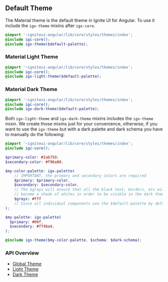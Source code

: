 ## Default Theme
The Material theme is the default theme in Ignite UI for Angular. To use it include the `igx-theme` mixins after `igx-core`.  

```scss
@import '~igniteui-angular/lib/core/styles/themes/index';
@include igc-core();
@include igx-theme($default-palette);
```

### Material Light Theme
```scss
@import '~igniteui-angular/lib/core/styles/themes/index';
@include igc-core();
@include igx-light-theme($default-palette);
```

### Material Dark Theme
```scss
@import '~igniteui-angular/lib/core/styles/themes/index';
@include igc-core();
@include igx-dark-theme($default-palette);
```

Both `igx-light-theme` and `igx-dark-theme` mixins includes the `igx-theme` mixin.
We create those mixins just for your convenience, otherwise, if you want to use the `igx-theme` but with a dark palette and dark schema you have to manually do the following:

```scss
@import '~igniteui-angular/lib/core/styles/themes/index';
@include igc-core();

$primary-color: #2ab759;
$secondary-color: #f96a88;

$my-color-palette: igx-palette(
    // IMPORTANT, the primary and secondary colors are required
    $primary: $primary-color,
    $secondary: $secondary-color,
    // The $grays will ensure that all the black text, borders, etc will 
    // become a shade of whites in order to be visible in the dark theme
    $grays: #fff 
    // Since all individual components use the $default-palette by default, if you don't specify the rest of the colors like $info and $error they will use their default values from the $default-palette
);

$my-palette: igx-palette(
  $primary: #09f,
  $secondary: #ff4ba4,
);

@include igx-theme($my-color-palette, $schema: $dark-schema);
```

### API Overview
* [Global Theme]({environment:sassApiUrl}/index.html#mixin-igx-theme)
* [Light Theme]({environment:sassApiUrl}/index.html#mixin-igx-light-theme)
* [Dark Theme]({environment:sassApiUrl}/index.html#mixin-igx-dark-theme)
